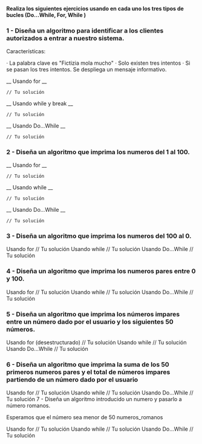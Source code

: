 #### Realiza los siguientes ejercicios usando en cada uno los tres tipos de bucles (Do...While, For, While )

### 1 - Diseña un algoritmo para identificar a los clientes autorizados a entrar a nuestro sistema.

Características:

· La palabra clave es "Fictizia mola mucho"
· Solo existen tres intentos
· Si se pasan los tres intentos. Se despliega un mensaje informativo.

__ Usando for __

    // Tu solución

__ Usando while y break __

    // Tu solución
__ Usando Do...While __

    // Tu solución
### 2 - Diseña un algoritmo que imprima los numeros del 1 al 100.

__ Usando for __

    // Tu solución

__ Usando while __

    // Tu solución

__ Usando Do...While __

    // Tu solución

### 3 - Diseña un algoritmo que imprima los numeros del 100 al 0.

Usando for
    // Tu solución
Usando while
    // Tu solución
Usando Do...While
    // Tu solución
### 4 - Diseña un algoritmo que imprima los numeros pares entre 0 y 100.

Usando for
    // Tu solución
Usando while
    // Tu solución
Usando Do...While
    // Tu solución
### 5 - Diseña un algoritmo que imprima los números impares entre un número dado por el usuario y los siguientes 50 números.

Usando for (desestructurado)
    // Tu solución
Usando while
    // Tu solución
Usando Do...While
    // Tu solución
### 6 - Diseña un algoritmo que imprima la suma de los 50 primeros numeros pares y el total de números impares partiendo de un número dado por el usuario

Usando for
    // Tu solución
Usando while
    // Tu solución
Usando Do...While
    // Tu solución
7 - Diseña un algoritmo introducido un numero y pasarlo a número romanos.

Esperamos que el número sea menor de 50
numeros_romanos

Usando for
    // Tu solución
Usando while
    // Tu solución
Usando Do...While
    // Tu solución
